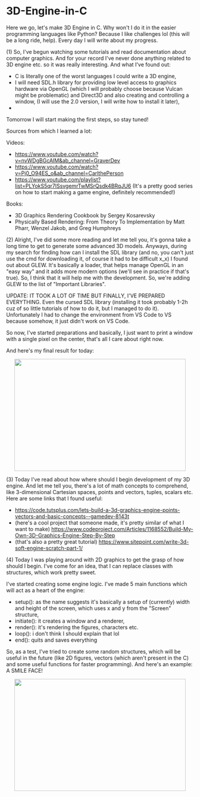 # 3D-Engine-in-C
Here we go, let's make 3D Engine in C. Why won't I do it in the easier programming languages like Python? Because I like challenges lol (this will be a long ride, help).
Every day I will write about my progress.


(1) So, I've begun watching some tutorials and read documentation about computer graphics. And for your record I've never done anything related to 3D engine etc. so it was really interesting. And what I've found out:
- C is literally one of the worst languages I could write a 3D engine,
- I will need SDL.h library for providing low level access to graphics hardware via OpenGL (which I will probably choose because Vulcan might be problematic) and Direct3D and also creating and controlling a window, (I will use the 2.0 version, I will write how to install it later),
- 
Tomorrow I will start making the first steps, so stay tuned! 

Sources from which I learned a lot:


Videos:
- https://www.youtube.com/watch?v=nvWDgBGcAIM&ab_channel=GraverDev
- https://www.youtube.com/watch?v=Pj0_O94ES_o&ab_channel=CarlthePerson
- https://www.youtube.com/playlist?list=PLYokS5qr7lSsvgemrTwMSrQsdk4BRqJU6 (It's a pretty good series on how to start making a game engine, definitely recommended!)

  
Books:
- 3D Graphics Rendering Cookbook by Sergey Kosarevsky
- Physically Based Rendering: From Theory To Implementation by Matt Pharr, Wenzel Jakob, and Greg Humphreys

  
(2) Alright, I've did some more reading and let me tell you, it's gonna take a long time to get to generate some advanced 3D models. Anyways, during my search for finding how can I install the SDL library (and no, you can't just use the cmd for downloading it, of course it had to be difficult x_x) I found out about GLEW. It's basically a loader, that helps manage OpenGL in an "easy way" and it adds more modern options (we'll see in practice if that's true). So, I think that it will help me with the development. So, we're adding GLEW to the list of "Important Libraries".


UPDATE: IT TOOK A LOT OF TIME BUT FINALLY, I'VE PREPARED EVERYTHING. Even the cursed SDL library (installing it took probably 1-2h cuz of so little tutorials of how to do it, but I managed to do it). Unfortunately I had to change the environment from VS Code to VS because somehow, it just didn't work on VS Code. 


So now, I've started preparations and basically, I just want to print a window with a single pixel on the center, that's all I care about right now.


And here's my final result for today:


<p align="center">
  <img width="460" height="300" src="https://github.com/Klus3kk/3D-Engine-in-C/assets/93116510/fe524b90-3329-4ecc-be93-171d9f14abff">
</p>


(3) Today I've read about how where should I begin development of my 3D engine. And let me tell you, there's a lot of math concepts to comprehend, like 3-dimensional Cartesian spaces, points and vectors, tuples, scalars etc.
Here are some links that I found useful:
- https://code.tutsplus.com/lets-build-a-3d-graphics-engine-points-vectors-and-basic-concepts--gamedev-8143t
- (here's a cool project that someone made, it's pretty similar of what I want to make) https://www.codeproject.com/Articles/1168552/Build-My-Own-3D-Graphics-Engine-Step-By-Step
- (that's also a pretty great tutorial) https://www.sitepoint.com/write-3d-soft-engine-scratch-part-1/


(4) Today I was playing around with 2D graphics to get the grasp of how should I begin. I've come for an idea, that I can replace classes with structures, which work pretty sweet.


I've started creating some engine logic. I've made 5 main functions which will act as a heart of the engine:
- setup(): as the name suggests it's basically a setup of (currently) width and height of the screen, which uses x and y from the "Screen" structure,
- initiate(): it creates a window and a renderer,
- render(): it's rendering the figures, characters etc.
- loop(): i don't think I should explain that lol
- end(): quits and saves everything


So, as a test, I've tried to create some random structures, which will be useful in the future (like 2D figures, vectors (which aren't present in the C) and some useful functions for faster programming).
And here's an example: A SMILE FACE!
<p align="center">
  <img width="460" height="300" src="https://github.com/Klus3kk/3D-Engine-in-C/assets/93116510/e48229b9-fb65-4384-9815-8943cd782cf9">
</p>



